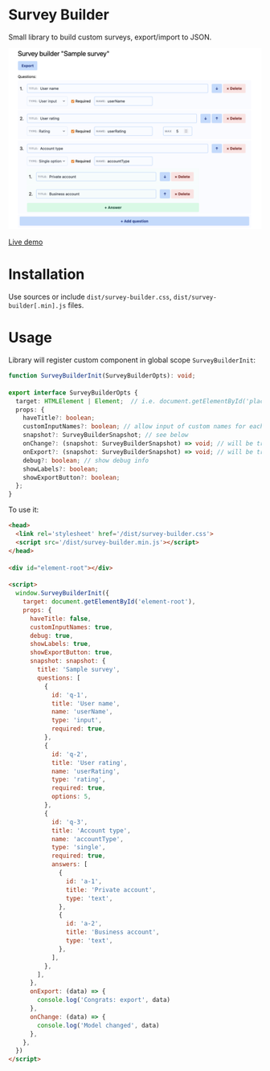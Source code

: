 # Survey Builder

Small library to build custom surveys, export/import to JSON.

![](docs/2021-09-20-17-54-20.png)

[Live demo](https://yaraslav.com/survey-builder/)

# Installation

Use sources or include `dist/survey-builder.css`, `dist/survey-builder[.min].js` files.

# Usage

Library will register custom component in global scope `SurveyBuilderInit`:

```ts
function SurveyBuilderInit(SurveyBuilderOpts): void;

export interface SurveyBuilderOpts {
  target: HTMLElement | Element;  // i.e. document.getElementById('placeholder')
  props: {
    haveTitle?: boolean;
    customInputNames?: boolean; // allow input of custom names for each question
    snapshot?: SurveyBuilderSnapshot; // see below
    onChange?: (snapshot: SurveyBuilderSnapshot) => void; // will be triggered on every change
    onExport?: (snapshot: SurveyBuilderSnapshot) => void; // will be triggered on export click
    debug?: boolean; // show debug info
    showLabels?: boolean;
    showExportButton?: boolean;
  };
}
```

To use it:

```html
<head>
  <link rel='stylesheet' href='/dist/survey-builder.css'>
  <script src='/dist/survey-builder.min.js'></script>
</head>

<div id="element-root"></div>

<script>
  window.SurveyBuilderInit({
    target: document.getElementById('element-root'),
    props: {
      haveTitle: false,
      customInputNames: true,
      debug: true,
      showLabels: true,
      showExportButton: true,
      snapshot: snapshot: {
        title: 'Sample survey',
        questions: [
          {
            id: 'q-1',
            title: 'User name',
            name: 'userName',
            type: 'input',
            required: true,
          },
          {
            id: 'q-2',
            title: 'User rating',
            name: 'userRating',
            type: 'rating',
            required: true,
            options: 5,
          },
          {
            id: 'q-3',
            title: 'Account type',
            name: 'accountType',
            type: 'single',
            required: true,
            answers: [
              {
                id: 'a-1',
                title: 'Private account',
                type: 'text',
              },
              {
                id: 'a-2',
                title: 'Business account',
                type: 'text',
              },
            ],
          },
        ],
      },
      onExport: (data) => {
        console.log('Congrats: export', data)
      },
      onChange: (data) => {
        console.log('Model changed', data)
      },
    },
  })
</script>
```
